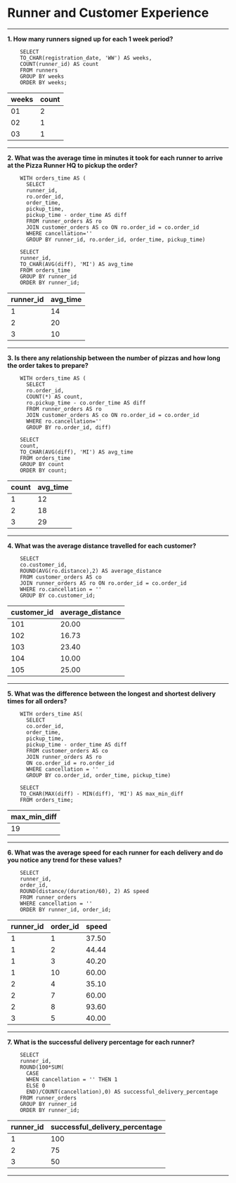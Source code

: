 # Runner and Customer Experience
---
**1. How many runners signed up for each 1 week period?**

```
    SELECT 
    TO_CHAR(registration_date, 'WW') AS weeks, 
    COUNT(runner_id) AS count
    FROM runners
    GROUP BY weeks
    ORDER BY weeks;
```

| weeks | count |
| ----- | ----- |
| 01    | 2     |
| 02    | 1     |
| 03    | 1     |

---
**2. What was the average time in minutes it took for each runner to arrive at the Pizza Runner HQ to pickup the order?**

```
    WITH orders_time AS (
      SELECT 
      runner_id,
      ro.order_id,
      order_time,
      pickup_time,
      pickup_time - order_time AS diff 
      FROM runner_orders AS ro
      JOIN customer_orders AS co ON ro.order_id = co.order_id
      WHERE cancellation=''
      GROUP BY runner_id, ro.order_id, order_time, pickup_time) 
    
    SELECT 
    runner_id,
    TO_CHAR(AVG(diff), 'MI') AS avg_time
    FROM orders_time
    GROUP BY runner_id
    ORDER BY runner_id;
```

| runner_id | avg_time |
| --------- | -------- |
| 1         | 14       |
| 2         | 20       |
| 3         | 10       |

---
**3. Is there any relationship between the number of pizzas and how long the order takes to prepare?**

```
    WITH orders_time AS (
      SELECT 
      ro.order_id,
      COUNT(*) AS count,
      ro.pickup_time - co.order_time AS diff 
      FROM runner_orders AS ro
      JOIN customer_orders AS co ON ro.order_id = co.order_id
      WHERE ro.cancellation=''
      GROUP BY ro.order_id, diff) 
    
    SELECT
    count,
    TO_CHAR(AVG(diff), 'MI') AS avg_time
    FROM orders_time
    GROUP BY count
    ORDER BY count;
```

| count | avg_time |
| ----- | -------- |
| 1     | 12       |
| 2     | 18       |
| 3     | 29       |

---
**4. What was the average distance travelled for each customer?**

```
    SELECT 
    co.customer_id, 
    ROUND(AVG(ro.distance),2) AS average_distance 
    FROM customer_orders AS co
    JOIN runner_orders AS ro ON ro.order_id = co.order_id
    WHERE ro.cancellation = ''
    GROUP BY co.customer_id;
```

| customer_id | average_distance |
| ----------- | ---------------- |
| 101         | 20.00            |
| 102         | 16.73            |
| 103         | 23.40            |
| 104         | 10.00            |
| 105         | 25.00            |

---
**5. What was the difference between the longest and shortest delivery times for all orders?**

```
    WITH orders_time AS(
      SELECT 
      co.order_id, 
      order_time, 
      pickup_time, 
      pickup_time - order_time AS diff
      FROM customer_orders AS co
      JOIN runner_orders AS ro
      ON co.order_id = ro.order_id
      WHERE cancellation = ''
      GROUP BY co.order_id, order_time, pickup_time)
    
    SELECT 
    TO_CHAR(MAX(diff) - MIN(diff), 'MI') AS max_min_diff
    FROM orders_time;
```
| max_min_diff |
| ------------ |
| 19           |

---
**6. What was the average speed for each runner for each delivery and do you notice any trend for these values?**
```
    SELECT 
    runner_id,
    order_id,
    ROUND(distance/(duration/60), 2) AS speed
    FROM runner_orders
    WHERE cancellation = ''
    ORDER BY runner_id, order_id;
```
| runner_id | order_id | speed |
| --------- | -------- | ----- |
| 1         | 1        | 37.50 |
| 1         | 2        | 44.44 |
| 1         | 3        | 40.20 |
| 1         | 10       | 60.00 |
| 2         | 4        | 35.10 |
| 2         | 7        | 60.00 |
| 2         | 8        | 93.60 |
| 3         | 5        | 40.00 |

---
**7. What is the successful delivery percentage for each runner?**
```
    SELECT 
    runner_id, 
    ROUND(100*SUM(
      CASE 
      WHEN cancellation = '' THEN 1 
      ELSE 0 
      END)/COUNT(cancellation),0) AS successful_delivery_percentage
    FROM runner_orders
    GROUP BY runner_id
    ORDER BY runner_id;
```
| runner_id | successful_delivery_percentage |
| --------- | ------------------------------ |
| 1         | 100                            |
| 2         | 75                             |
| 3         | 50                             |

---
